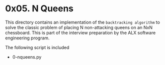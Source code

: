 # 0x05. N Queens

This directory contains an implementation of the `backtracking algorithm` to solve the classic problem of placing N non-attacking queens on an NxN chessboard. This is part of the interview preparation by the ALX software engineering program.

The following script is included

- 0-nqueens.py